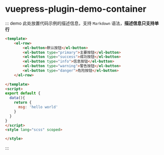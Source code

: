 # vuepress-plugin-demo-container

::: demo 此处放置代码示例的描述信息，支持 `Markdown` 语法，**描述信息只支持单行**
```html
<template>
    <el-row>
        <el-button>默认按钮</el-button>
        <el-button type="primary">主要按钮</el-button>
        <el-button type="success">成功按钮</el-button>
        <el-button type="info">信息按钮</el-button>
        <el-button type="warning">警告按钮</el-button>
        <el-button type="danger">危险按钮</el-button>
    </el-row>
  
</template>
<script>
export default {
  data(){
    return {
      msg: 'hello world'
    }
  }
}
</script>
<style lang="scss" scoped>

</style>
```
:::